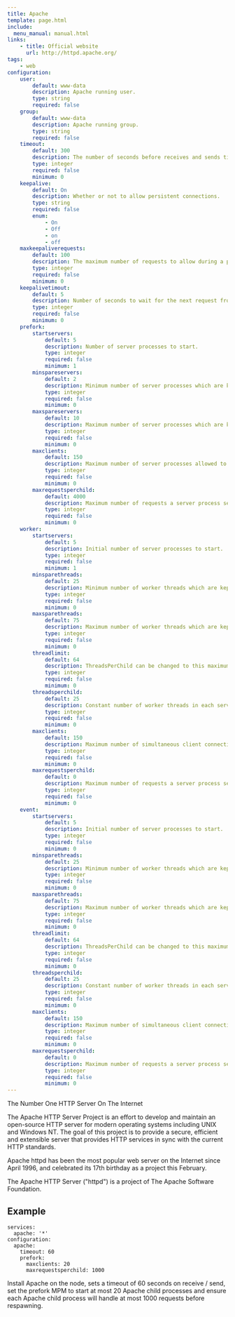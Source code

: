 ```yaml
---
title: Apache
template: page.html
include: 
  menu_manual: manual.html
links:
    - title: Official website
      url: http://httpd.apache.org/
tags:
    - web
configuration:
    user:
        default: www-data
        description: Apache running user.
        type: string
        required: false
    group:
        default: www-data
        description: Apache running group.
        type: string
        required: false
    timeout:
        default: 300
        description: The number of seconds before receives and sends time out.
        type: integer
        required: false
        minimum: 0
    keepalive:
        default: On
        description: Whether or not to allow persistent connections.
        type: string
        required: false
        enum:
            - On
            - Off
            - on
            - off
    maxkeepaliverequests:
        default: 100
        description: The maximum number of requests to allow during a persistent connection.
        type: integer
        required: false
        minimum: 0
    keepalivetimout:
        default: 5
        description: Number of seconds to wait for the next request from the same client on the same connection.
        type: integer
        required: false
        minimum: 0
    prefork:
        startservers:
            default: 5
            description: Number of server processes to start.
            type: integer
            required: false
            minimum: 1
        minspareservers:
            default: 2
            description: Minimum number of server processes which are kept spare.
            type: integer
            required: false
            minimum: 0
        maxspareservers:
            default: 10
            description: Maximum number of server processes which are kept spare.
            type: integer
            required: false
            minimum: 0
        maxclients:
            default: 150
            description: Maximum number of server processes allowed to start.
            type: integer
            required: false
            minimum: 0
        maxrequestsperchild:
            default: 4000
            description: Maximum number of requests a server process serves.
            type: integer
            required: false
            minimum: 0
    worker:
        startservers:
            default: 5
            description: Initial number of server processes to start.
            type: integer
            required: false
            minimum: 1
        minsparethreads:
            default: 25
            description: Minimum number of worker threads which are kept spare,
            type: integer
            required: false
            minimum: 0
        maxsparethreads:
            default: 75
            description: Maximum number of worker threads which are kept spare.
            type: integer
            required: false
            minimum: 0
        threadlimit:
            default: 64
            description: ThreadsPerChild can be changed to this maximum value during a graceful restart. ThreadLimit can only be changed by stopping and starting Apache.
            type: integer
            required: false
            minimum: 0
        threadsperchild:
            default: 25
            description: Constant number of worker threads in each server process.
            type: integer
            required: false
            minimum: 0
        maxclients:
            default: 150
            description: Maximum number of simultaneous client connections
            type: integer
            required: false
            minimum: 0
        maxrequestsperchild:
            default: 0
            description: Maximum number of requests a server process serves.
            type: integer
            required: false
            minimum: 0
    event:
        startservers:
            default: 5
            description: Initial number of server processes to start.
            type: integer
            required: false
            minimum: 0
        minsparethreads:
            default: 25
            description: Minimum number of worker threads which are kept spare,
            type: integer
            required: false
            minimum: 0
        maxsparethreads:
            default: 75
            description: Maximum number of worker threads which are kept spare.
            type: integer
            required: false
            minimum: 0
        threadlimit:
            default: 64
            description: ThreadsPerChild can be changed to this maximum value during a graceful restart. ThreadLimit can only be changed by stopping and starting Apache.
            type: integer
            required: false
            minimum: 0
        threadsperchild:
            default: 25
            description: Constant number of worker threads in each server process.
            type: integer
            required: false
            minimum: 0
        maxclients:
            default: 150
            description: Maximum number of simultaneous client connections
            type: integer
            required: false
            minimum: 0
        maxrequestsperchild:
            default: 0
            description: Maximum number of requests a server process serves.
            type: integer
            required: false
            minimum: 0
---
```

The Number One HTTP Server On The Internet

The Apache HTTP Server Project is an effort to develop and maintain an open-source HTTP server for modern operating systems including UNIX and Windows NT. The goal of this project is to provide a secure, efficient and extensible server that provides HTTP services in sync with the current HTTP standards.

Apache httpd has been the most popular web server on the Internet since April 1996, and celebrated its 17th birthday as a project this February.

The Apache HTTP Server ("httpd") is a project of The Apache Software Foundation.

## Example

    services:
      apache: '*'
    configuration:
      apache:
        timeout: 60
        prefork:
          maxclients: 20
          maxrequestsperchild: 1000

Install Apache on the node, sets a timeout of 60 seconds on receive / send, set the prefork MPM to start at most 20 Apache child processes and ensure each Apache child process will handle at most 1000 requests before respawning.
